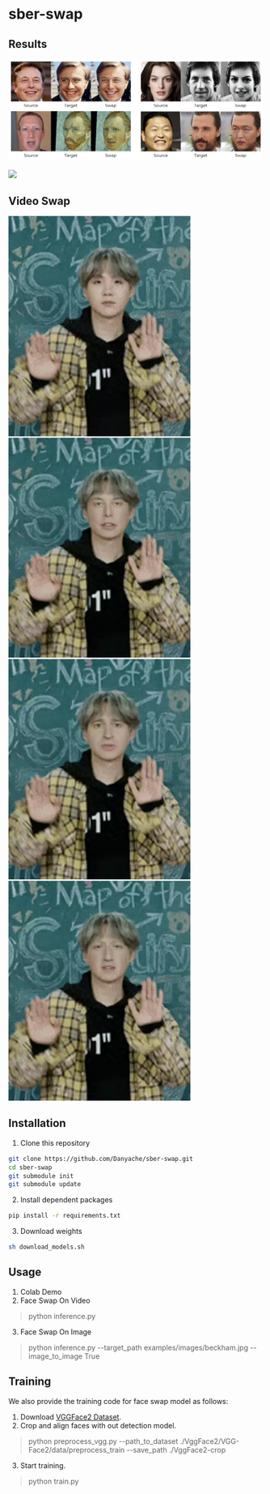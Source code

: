 # sber-swap

## Results 
![](/examples/images/example1.png)

![](/examples/images/example2.png)

## Video Swap
<div>
<img src="/examples/videos/orig.webp" width="360"/>
<img src="/examples/videos/elon.webp" width="360"/>
<img src="/examples/videos/khabenskii.webp" width="360"/>
<img src="/examples/videos/mark.webp" width="360"/>
<div/>

## Installation
  
1. Clone this repository
  ```bash
  git clone https://github.com/Danyache/sber-swap.git
  cd sber-swap
  git submodule init
  git submodule update
  ```
2. Install dependent packages
  ```bash
  pip install -r requirements.txt
  ```
3. Download weights
  ```bash
  sh download_models.sh
  ```
## Usage
  1. Colab Demo
  2. Face Swap On Video
  > python inference.py 
  3. Face Swap On Image
  > python inference.py --target_path examples/images/beckham.jpg --image_to_image True
  
## Training
  
We also provide the training code for face swap model as follows:
  1. Download [VGGFace2 Dataset](https://www.robots.ox.ac.uk/~vgg/data/vgg_face/).
  2. Crop and align faces with out detection model.
  > python preprocess_vgg.py --path_to_dataset ./VggFace2/VGG-Face2/data/preprocess_train --save_path ./VggFace2-crop
  3. Start training. 
  > python train.py
